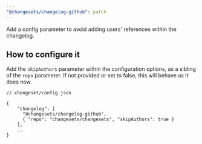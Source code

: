 ```yaml
---
"@changesets/changelog-github": patch
---
```


Add a config parameter to avoid adding users' references within the changelog.

## How to configure it

Add the `skipAuthors` parameter within the configuration options, as a sibling of the `repo` parameter.
If not provided or set to false, this will behave as it does now.

```
//.changeset/config.json

{
    "changelog": [
      "@changesets/changelog-github",
      { "repo": "changesets/changesets", "skipAuthors": true }
    ],
    ...
}
```
